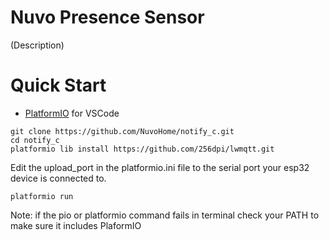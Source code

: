 # Nuvo Presence Sensor
(Description)
# Quick Start
* [PlatformIO](https://platformio.org/) for VSCode
``` 
git clone https://github.com/NuvoHome/notify_c.git
cd notify_c
platformio lib install https://github.com/256dpi/lwmqtt.git
```
Edit the upload_port in the platformio.ini file to the serial port your esp32 device is connected to.
```
platformio run
```
Note: if the pio or platformio command fails in terminal check your PATH to make sure it includes PlaformIO
